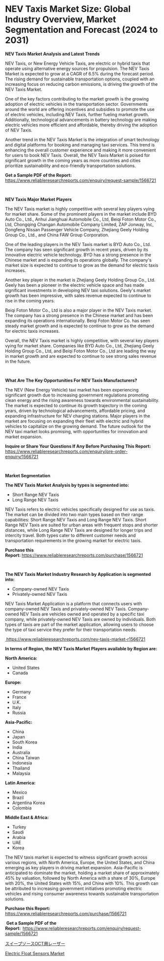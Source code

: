 <p><h1>NEV Taxis Market Size: Global Industry Overview, Market Segmentation and Forecast (2024 to 2031)</h1></p><p><strong>NEV Taxis Market Analysis and Latest Trends</strong></p>
<p><p>NEV Taxis, or New Energy Vehicle Taxis, are electric or hybrid taxis that operate using alternative energy sources for propulsion. The NEV Taxis Market is expected to grow at a CAGR of 6.5% during the forecast period. The rising demand for sustainable transportation options, coupled with an increasing focus on reducing carbon emissions, is driving the growth of the NEV Taxis Market. </p><p>One of the key factors contributing to the market growth is the growing adoption of electric vehicles in the transportation sector. Governments around the world are offering incentives and subsidies to promote the use of electric vehicles, including NEV Taxis, further fueling market growth. Additionally, technological advancements in battery technology are making electric vehicles more efficient and affordable, thereby driving the adoption of NEV Taxis.</p><p>Another trend in the NEV Taxis Market is the integration of smart technology and digital platforms for booking and managing taxi services. This trend is enhancing the overall customer experience and making it more convenient for users to book NEV Taxis. Overall, the NEV Taxis Market is poised for significant growth in the coming years as more countries and cities prioritize sustainability and eco-friendly transportation solutions.</p></p>
<p><strong>Get a Sample PDF of the Report:&nbsp;</strong> <a href="https://www.reliableresearchreports.com/enquiry/request-sample/1566721">https://www.reliableresearchreports.com/enquiry/request-sample/1566721</a></p>
<p>&nbsp;</p>
<p><strong>NEV Taxis Major Market Players</strong></p>
<p><p>The NEV Taxis market is highly competitive with several key players vying for market share. Some of the prominent players in the market include BYD Auto Co., Ltd., Anhui Jianghuai Automobile Co., Ltd, Beiqi Foton Motor Co., Ltd, Chongqing Changan Automobile Company Limited, ZAP Jonway, Inc, Dongfeng Nissan Passenger Vehicle Company, Zhejiang Geely Holding Group Co., Ltd., and China FAW Group Corporation.</p><p>One of the leading players in the NEV Taxis market is BYD Auto Co., Ltd. The company has seen significant growth in recent years, driven by its innovative electric vehicle technology. BYD has a strong presence in the Chinese market and is expanding its operations globally. The company's market size is expected to continue to grow as the demand for electric taxis increases.</p><p>Another key player in the market is Zhejiang Geely Holding Group Co., Ltd. Geely has been a pioneer in the electric vehicle space and has made significant investments in developing NEV taxi solutions. Geely's market growth has been impressive, with sales revenue expected to continue to rise in the coming years.</p><p>Beiqi Foton Motor Co., Ltd is also a major player in the NEV Taxis market. The company has a strong presence in the Chinese market and has been expanding its operations internationally. Beiqi Foton Motor Co. has seen steady market growth and is expected to continue to grow as the demand for electric taxis increases.</p><p>Overall, the NEV Taxis market is highly competitive, with several key players vying for market share. Companies like BYD Auto Co., Ltd, Zhejiang Geely Holding Group Co., Ltd, and Beiqi Foton Motor Co., Ltd are leading the way in market growth and are expected to continue to see strong sales revenue in the future.</p></p>
<p>&nbsp;</p>
<p><strong>What Are The Key Opportunities For NEV Taxis Manufacturers?</strong></p>
<p><p>The NEV (New Energy Vehicle) taxi market has been experiencing significant growth due to increasing government regulations promoting clean energy and the rising awareness towards environmental sustainability. The market is expected to continue its growth trajectory in the coming years, driven by technological advancements, affordable pricing, and expanding infrastructure for NEV charging stations. Major players in the market are focusing on expanding their fleet with electric and hybrid vehicles to capitalize on the growing demand. The future outlook for the NEV taxi market looks promising, with opportunities for innovation and market expansion.</p></p>
<p><strong>Inquire or Share Your Questions If Any Before Purchasing This Report:</strong> <a href="https://www.reliableresearchreports.com/enquiry/pre-order-enquiry/1566721">https://www.reliableresearchreports.com/enquiry/pre-order-enquiry/1566721</a></p>
<p>&nbsp;</p>
<p><strong>Market Segmentation</strong></p>
<p><strong>The NEV Taxis Market Analysis by types is segmented into:</strong></p>
<p><ul><li>Short Range NEV Taxis</li><li>Long Range NEV Taxis</li></ul></p>
<p><p>NEV Taxis refers to electric vehicles specifically designed for use as taxis. The market can be divided into two main types based on their range capabilities: Short Range NEV Taxis and Long Range NEV Taxis. Short Range NEV Taxis are suited for urban areas with frequent stops and shorter distances, while Long Range NEV Taxis are designed for longer trips and intercity travel. Both types cater to different customer needs and transportation requirements in the growing market for electric taxis.</p></p>
<p><strong>Purchase this Report:&nbsp;</strong><a href="https://www.reliableresearchreports.com/purchase/1566721">https://www.reliableresearchreports.com/purchase/1566721</a></p>
<p>&nbsp;</p>
<p><strong>The NEV Taxis Market Industry Research by Application is segmented into:</strong></p>
<p><ul><li>Company-owned NEV Taxis</li><li>Privately-owned NEV Taxis</li></ul></p>
<p><p>NEV Taxis Market Application is a platform that connects users with company-owned NEV Taxis and privately-owned NEV Taxis. Company-owned NEV Taxis are vehicles owned and operated by a specific taxi company, while privately-owned NEV Taxis are owned by individuals. Both types of taxis are part of the market application, allowing users to choose the type of taxi service they prefer for their transportation needs.</p></p>
<p><a href="https://www.reliableresearchreports.com/nev-taxis-market-r1566721">&nbsp;https://www.reliableresearchreports.com/nev-taxis-market-r1566721</a></p>
<p><strong>In terms of Region, the NEV Taxis Market Players available by Region are:</strong></p>
<p>
    <p> <strong> North America: </strong>
        <ul>
            <li>United States</li>
            <li>Canada</li>
        </ul>
        </p> 
    <p> <strong> Europe: </strong>
        <ul>
            <li>Germany</li>
            <li>France</li>
            <li>U.K.</li>
            <li>Italy</li>
            <li>Russia</li>
        </ul>
        </p> 
    <p> <strong> Asia-Pacific: </strong>
        <ul>
            <li>China</li>
            <li>Japan</li>
            <li>South Korea</li>
            <li>India</li>
            <li>Australia</li>
            <li>China Taiwan</li>
            <li>Indonesia</li>
            <li>Thailand</li>
            <li>Malaysia</li>
        </ul>
        </p> 
    <p> <strong> Latin America: </strong>
        <ul>
            <li>Mexico</li>
            <li>Brazil</li>
            <li>Argentina Korea</li>
            <li>Colombia</li>
        </ul>
        </p> 
    <p> <strong> Middle East & Africa: </strong>
        <ul>
            <li>Turkey</li>
            <li>Saudi</li>
            <li>Arabia</li>
            <li>UAE</li>
            <li>Korea</li>
        </ul>
    </p>
    </p>
<p><p>The NEV taxis market is expected to witness significant growth across various regions, with North America, Europe, the United States, and China emerging as key players in driving market expansion. Asia-Pacific is anticipated to dominate the market, holding a market share of approximately 45% by valuation, followed by North America with a share of 30%, Europe with 20%, the United States with 15%, and China with 10%. This growth can be attributed to increasing government initiatives promoting electric vehicles and rising consumer awareness towards sustainable transportation solutions.</p></p>
<p><strong>Purchase this Report: </strong><a href="https://www.reliableresearchreports.com/purchase/1566721">https://www.reliableresearchreports.com/purchase/1566721</a></p>
<p>&nbsp;<strong>Get a Sample PDF of the Report:&nbsp;&nbsp;</strong><a href="https://www.reliableresearchreports.com/enquiry/request-sample/1566721">https://www.reliableresearchreports.com/enquiry/request-sample/1566721</a></p>
<p><strong></strong></p>
<p><p><a href="https://github.com/jkjreqjscoxx7/Market-Research-Report-List-2/blob/main/872089298441.md">スイープソースOCT用レーザー</a></p><p><a href="https://view.publitas.com/reportprime-1/electric-float-sensors-market-size-and-market-trends-complete-industry-overview-2024-to-2031/">Electric Float Sensors Market</a></p></p>